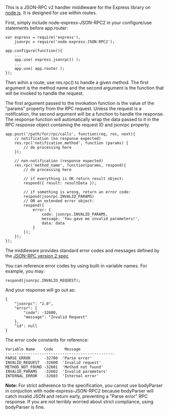 This is a JSON-RPC v2 handler middleware for the Express library on [node.js](http://nodejs.org). It is designed for use within routes.

First, simply include node-express-JSON-RPC2 in your configure/use statements before app.router:

    var express = require('express'),
    	jsonrpc = require('node-express-JSON-RPC2');

    app.configure(function(){
    	...
    	app.use( express.jsonrpc() );
    	...
    	app.use( app.router );
    });

Then wihin a route, use res.rpc() to handle a given method. The first argument is the method name and the second argument is the function that will be invoked to handle the request.

The first argument passed to the invokation function is the value of the "params" property from the RPC request. Unless the request is a notification, the second argument will be a function to handle the response. The response function will automatically wrap the data passed to it in the RPC response object containing the request ID and jsonrpc property.

    app.post('/path/for/rpc/calls', function(req, res, next){
    	// notification (no response expected)
    	res.rpc('notification_method', function (params) {
    		// do processing here
    	});
    
    	// non-notification (response expected)
    	res.rpc('method_name', function(params, respond){
    		// do processing here
    
    		// if everything is OK return result object:
    		respond({ result: resultData });
    
    		// if something is wrong, return an error code:
    		respond(jsonrpc.INVALID_PARAMS)
    		// OR an extended error object:
    		respond({
    			error: {
    				code: jsonrpc.INVALID_PARAMS,
    				message: 'You gave me invalid parameters!',
    				data: data
    			}
    		});
    	});
    });

The middleware provides standard error codes and messages defined by the [JSON-RPC version 2 spec](http://www.jsonrpc.org/specification)

You can reference error codes by using built-in variable names. For example, you may:

    respond(jsonrpc.INVALID_REQUEST);

And your response will go out as:

    {
    	"jsonrpc": "2.0",
    	"error": {
    		"code": -32600,
    		"message": "Invalid Request"
    	},
    	"id": null
    }

The error code constants for reference:

    Variable Name    Code     Message
    ------------------------------------------------
    PARSE_ERROR      -32700  'Parse error'
    INVALID_REQUEST  -32600  'Invalid request'
    METHOD_NOT_FOUND -32601  'Method not found'
    INVALID_PARAMS   -32602  'Invalid parameters'
    INTERNAL_ERROR   -32603  'Internal error'


**Note:** For strict adherence to the specification, you cannot use bodyParser in conjuction with node-express-JSON-RPC2 because bodyParser will catch invalid JSON and return early, preventing a "Parse error" RPC response. If you are not terribly worried about strict compliance, using bodyParser is fine.
